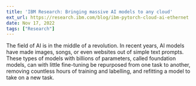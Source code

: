 ```yaml
---
title: 'IBM Research: Bringing massive AI models to any cloud'
ext_url: https://research.ibm.com/blog/ibm-pytorch-cloud-ai-ethernet
date: Nov 17, 2022
tags: ["Research"]
---
```

The field of AI is in the middle of a revolution. In recent years, AI models have made images, songs, or even websites out of simple text prompts. These types of models with billions of parameters, called foundation models, can with little fine-tuning be repurposed from one task to another, removing countless hours of training and labelling, and refitting a model to take on a new task.